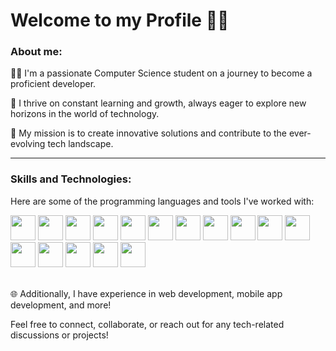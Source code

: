 <link rel="stylesheet" type='text/css' href="https://cdn.jsdelivr.net/gh/devicons/devicon@latest/devicon.min.css" />

# **Welcome to my Profile 👋🏼**

### About me:
👨‍💻 I'm a passionate Computer Science student on a journey to become a proficient developer.

🌟 I thrive on constant learning and growth, always eager to explore new horizons in the world of technology.

🚀 My mission is to create innovative solutions and contribute to the ever-evolving tech landscape.

---------------------------------------------------------------

### Skills and Technologies:

Here are some of the programming languages and tools I've worked with:

<div>
  <img width='40px' src="https://cdn.jsdelivr.net/gh/devicons/devicon@latest/icons/flutter/flutter-original.svg" />
  <img width='40px' src="https://cdn.jsdelivr.net/gh/devicons/devicon@latest/icons/dart/dart-original.svg" />
  <img width='40px' src="https://cdn.jsdelivr.net/gh/devicons/devicon/icons/swift/swift-original.svg" /> 
  <img width='40px' src="https://cdn.jsdelivr.net/gh/devicons/devicon@latest/icons/python/python-original.svg" />
  <img width='40px' src="https://cdn.jsdelivr.net/gh/devicons/devicon/icons/java/java-plain.svg" />
  <img width='40px' src="https://cdn.jsdelivr.net/gh/devicons/devicon@latest/icons/c/c-original.svg" />
  <img width='40px' src="https://cdn.jsdelivr.net/gh/devicons/devicon@latest/icons/cplusplus/cplusplus-plain.svg" />
  <img width='40px' src="https://cdn.jsdelivr.net/gh/devicons/devicon/icons/html5/html5-plain.svg" />
  <img width='40px' src="https://cdn.jsdelivr.net/gh/devicons/devicon/icons/css3/css3-plain.svg" />
  <img width='40px' src="https://cdn.jsdelivr.net/gh/devicons/devicon@latest/icons/bootstrap/bootstrap-original.svg" />
  <img width='40px' src="https://cdn.jsdelivr.net/gh/devicons/devicon/icons/javascript/javascript-plain.svg" />
  <img width='40px' src="https://cdn.jsdelivr.net/gh/devicons/devicon@latest/icons/googlecolab/googlecolab-original.svg" />
  <img width='40px' src="https://cdn.jsdelivr.net/gh/devicons/devicon@latest/icons/arduino/arduino-original-wordmark.svg" />  
  <img width='40px' src="https://cdn.jsdelivr.net/gh/devicons/devicon@latest/icons/git/git-original.svg" />
  <img width='40px' src="https://cdn.jsdelivr.net/gh/devicons/devicon@latest/icons/sqlite/sqlite-original.svg" />  
  <img width='40px' src="https://cdn.jsdelivr.net/gh/devicons/devicon@latest/icons/unity/unity-original.svg" />
</div>

<br>
  <p>🌐 Additionally, I have experience in web development, mobile app development, and more!</p>
  <p>Feel free to connect, collaborate, or reach out for any tech-related discussions or projects!</p>

